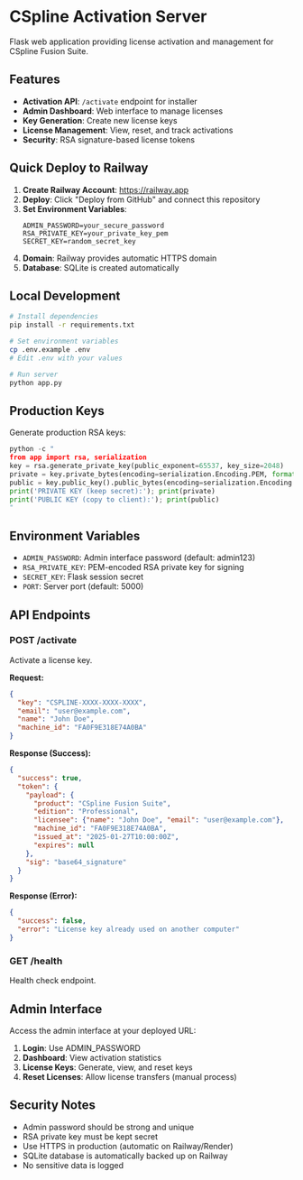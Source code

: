 # CSpline Activation Server

Flask web application providing license activation and management for CSpline Fusion Suite.

## Features

- **Activation API**: `/activate` endpoint for installer
- **Admin Dashboard**: Web interface to manage licenses
- **Key Generation**: Create new license keys
- **License Management**: View, reset, and track activations
- **Security**: RSA signature-based license tokens

## Quick Deploy to Railway

1. **Create Railway Account**: https://railway.app
2. **Deploy**: Click "Deploy from GitHub" and connect this repository
3. **Set Environment Variables**:
   ```
   ADMIN_PASSWORD=your_secure_password
   RSA_PRIVATE_KEY=your_private_key_pem
   SECRET_KEY=random_secret_key
   ```
4. **Domain**: Railway provides automatic HTTPS domain
5. **Database**: SQLite is created automatically

## Local Development

```bash
# Install dependencies
pip install -r requirements.txt

# Set environment variables
cp .env.example .env
# Edit .env with your values

# Run server
python app.py
```

## Production Keys

Generate production RSA keys:

```python
python -c "
from app import rsa, serialization
key = rsa.generate_private_key(public_exponent=65537, key_size=2048)
private = key.private_bytes(encoding=serialization.Encoding.PEM, format=serialization.PrivateFormat.PKCS8, encryption_algorithm=serialization.NoEncryption()).decode()
public = key.public_key().public_bytes(encoding=serialization.Encoding.PEM, format=serialization.PublicFormat.SubjectPublicKeyInfo).decode()
print('PRIVATE KEY (keep secret):'); print(private)
print('PUBLIC KEY (copy to client):'); print(public)
"
```

## Environment Variables

- `ADMIN_PASSWORD`: Admin interface password (default: admin123)
- `RSA_PRIVATE_KEY`: PEM-encoded RSA private key for signing
- `SECRET_KEY`: Flask session secret
- `PORT`: Server port (default: 5000)

## API Endpoints

### POST /activate
Activate a license key.

**Request:**
```json
{
  "key": "CSPLINE-XXXX-XXXX-XXXX",
  "email": "user@example.com", 
  "name": "John Doe",
  "machine_id": "FA0F9E318E74A0BA"
}
```

**Response (Success):**
```json
{
  "success": true,
  "token": {
    "payload": {
      "product": "CSpline Fusion Suite",
      "edition": "Professional",
      "licensee": {"name": "John Doe", "email": "user@example.com"},
      "machine_id": "FA0F9E318E74A0BA",
      "issued_at": "2025-01-27T10:00:00Z",
      "expires": null
    },
    "sig": "base64_signature"
  }
}
```

**Response (Error):**
```json
{
  "success": false,
  "error": "License key already used on another computer"
}
```

### GET /health
Health check endpoint.

## Admin Interface

Access the admin interface at your deployed URL:

1. **Login**: Use ADMIN_PASSWORD
2. **Dashboard**: View activation statistics
3. **License Keys**: Generate, view, and reset keys
4. **Reset Licenses**: Allow license transfers (manual process)

## Security Notes

- Admin password should be strong and unique
- RSA private key must be kept secret
- Use HTTPS in production (automatic on Railway/Render)
- SQLite database is automatically backed up on Railway
- No sensitive data is logged
